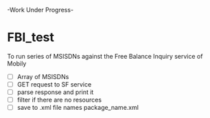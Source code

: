-Work Under Progress-

# FBI_test
To run series of MSISDNs against the Free Balance Inquiry service of Mobily

- [ ] Array of MSISDNs
- [ ] GET request to SF service
- [ ] parse response and print it
- [ ] filter if there are no resources 
- [ ] save to .xml file names package_name.xml
